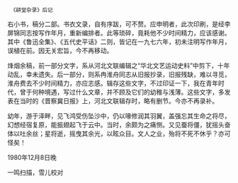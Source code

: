      《耕堂杂录》后记 

  右小书，稿分二部。书衣文录，自有序跋，可不赘。应申明者，此次印刷，是经李屏锦同志按写作年月，重新编排者。此等琐碎，竟耗他不少时间精力，应该感谢。其中《鲁迅全集》、《五代史平话》二则，皆记在一九七六年，初未注明写作年月，误植在前。因无关宏旨，今不再移动。 

  烽烟余稿，前一部分文字，系从河北文联编辑之“华北文艺运动史料”中剪下，十年动乱，幸未遗失。后一部分，则系冉淮舟同志从旧报抄录，旧报残缺，难以寻觅，淮舟费去不少时间精力，亦应志感。辑存这些文字，不过印证一下，我在青年时代，曾于何种境遇，写过什么文章，并不顾及它们的幼稚与浅薄。这些文字，多发表在当时的《晋察冀日报》上，河北文联辑存时，略有删节。今亦不再录补。 

  幼年，游于泽畔，见飞鸿受伤坠沙中，仍以喙修润其羽翼，盖强忘其生命之将尽，幻想经宿复原，能振翅起飞于云中。当时，余颇为之痛恻。又见蚕将僵，犹摇头奋体以吐余丝；星将逝，摇曳其余光，以眩众目。文人之业，殆将不死不休乎？亦可怪矣！ 

  1980年12月8日晚 

  一鸣扫描，雪儿校对 

